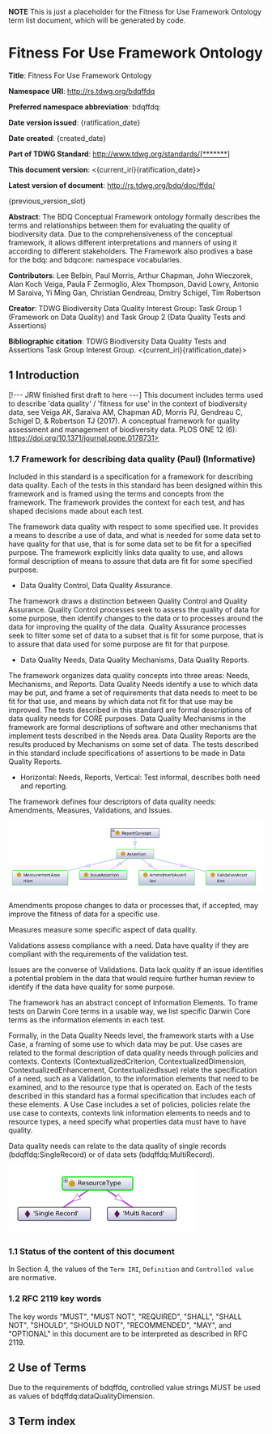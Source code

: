 **NOTE** This is just a placeholder for the Fitness for Use Framework Ontology term list document, which will be generated by code.

# Fitness For Use Framework Ontology

**Title**: Fitness For Use Framework Ontology

**Namespace URI**: http://rs.tdwg.org/bdqffdq

**Preferred namespace abbreviation**: bdqffdq:

**Date version issued**: {ratification_date}

**Date created**: {created_date}

**Part of TDWG Standard**: http://www.tdwg.org/standards/[*******]

**This document version**: <{current_iri}{ratification_date}>

**Latest version of document**: http://rs.tdwg.org/bdq/doc/ffdq/

{previous_version_slot}

**Abstract**: The BDQ Conceptual Framework ontology formally describes the terms and relationships between them for evaluating the quality of biodiversity data. Due to the comprehensiveness of the conceptual framework, it allows different interpretations and manners of using it according to different stakeholders. The Framework also prodives a base for the bdq: and bdqcore: namespace vocabularies. 

**Contributors**: Lee Belbin, Paul Morris, Arthur Chapman, John Wieczorek, Alan Koch Veiga, Paula F Zermoglio, Alex Thompson, David Lowry, Antonio M Saraiva, Yi Ming Gan, Christian Gendreau, Dmitry Schigel, Tim Robertson 

**Creator**: TDWG Biodiversity Data Quality Interest Group: Task Group 1 (Framework on Data Quality) and Task Group 2 (Data Quality Tests and Assertions)

**Bibliographic citation**: TDWG Biodiversity Data Quality Tests and Assertions Task Group Interest Group. <{current_iri}{ratification_date}>

## 1 Introduction
[!--- JRW finished first draft to here ---]
This document includes terms used to describe 'data quality' / 'fitness for use' in the context of biodiversity data, see Veiga AK, Saraiva AM, Chapman AD, Morris PJ, Gendreau C, Schigel D, & Robertson TJ (2017). A conceptual framework for quality assessment and management of biodiversity data. PLOS ONE 12 (6): https://doi.org/10.1371/journal.pone.0178731>

### 1.7 Framework for describing data quality (Paul) (Informative)
Included in this standard is a specification for a framework for describing data quality. Each of the tests in this standard has been designed within this framework and is framed using the terms and concepts from the framework. The framework provides the context for each test, and has shaped decisions made about each test.

The framework data quality with respect to some specified use.  It provides a means to describe a use of data, and what is needed for some data set to have quality for that use, that is for some data set to be fit for a specified purpose.  The framework explicitly links data quality to use, and allows formal description of means to assure that data are fit for some specified purpose.  

* Data Quality Control, Data Quality Assurance.

The framework draws a distinction between Quality Control and Quality Assurance.  Quality Control processes seek to assess the quality of data for some purpose, then identify changes to the data or to processes around the data for improving the quality of the data. Quality Assurance processes seek to filter some set of data to a subset that is fit for some purpose, that is to assure that data used for some purpose are fit for that purpose.

* Data Quality Needs, Data Quality Mechanisms, Data Quality Reports.

The framework organizes data quality concepts into three areas: Needs, Mechanisms, and Reports. Data Quality Needs identify a use to which data may be put, and frame a set of requirements that data needs to meet to be fit for that use, and means by which data not fit for that use may be improved.  The tests described in this standard are formal descriptions of data quality needs for CORE purposes.  Data Quality Mechanisms in the framework are formal descriptions of software and other mechanisms that implement tests described in the Needs area.  Data Quality Reports are the results produced by Mechanisms on some set of data.  The tests described in this standard include specifications of assertions to be made in Data Quality Reports.

<!--- Ming: Test types: Validation, Amendment, Measure, Issue, repeated in 1.5 --->

* Horizontal: Needs, Reports, Vertical: Test informal, describes both need and reporting.

The framework defines four descriptors of data quality needs: Amendments, Measures, Validations, and Issues.  

![Diagram of Validation, Amendment, Measure and Issue classes as subtype of Assertion class, with Assertion as a rectangular node, and the other 4 classes below it and linked to it. ](assertions.png "The 4 central assertion types in the framework.")

Amendments propose changes to data or processes that, if accepted, may improve the fitness of data for a specific use.

Measures measure some specific aspect of data quality.

Validations assess compliance with a need.  Data have quality if they are compliant with the requirements of the validation test.

Issues are the converse of Validations.  Data lack quality if an issue identifies a potential problem in the data that would require further human review to identify if the data have quality for some purpose.  

The framework has an abstract concept of Information Elements. To frame tests on Darwin Core terms in a usable way, we list specific Darwin Core terms as the information elements in each test.

Formally, in the Data Quality Needs level, the framework starts with a Use Case, a framing of some use to which data may be put.  Use cases are related to the formal description of data quality needs through policies and contexts.  Contexts (ContextualizedCriterion, ContextualizedDimension, ContextualizedEnhancement, ContextualizedIssue) relate the specification of a need, such as a Validation, to the information elements that need to be examined, and to the resource type that is operated on.  Each of the tests described in this standard has a formal specification that includes each of these elements.   A Use Case includes a set of policies, policies relate the use case to contexts, contexts link information elements to needs and to resource types, a need specify what properties data must have to have quality.   

Data quality needs can relate to the data quality of single records (bdqffdq:SingleRecord) or of data sets (bdqffdq:MultiRecord).


![Diagram of SingleRecord and MultiRecord as named individual instances of the Resource class, showing Resource as a rectangular node above rectangular nodes for MultiRecord and Amendment. ](resource_types.png "Representation of SingleRecord and MultiRecord as named individual instances of the Resource Class.")


### 1.1 Status of the content of this document
In Section 4, the values of the `Term IRI`, `Definition` and `Controlled value` are normative. 

### 1.2 RFC 2119 key words
The key words "MUST", "MUST NOT", "REQUIRED", "SHALL", "SHALL NOT", "SHOULD", "SHOULD NOT", "RECOMMENDED", "MAY", and "OPTIONAL" in this document are to be interpreted as described in RFC 2119.

## 2 Use of Terms
Due to the requirements of bdqffdq, controlled value strings MUST be used as values of bdqffdq:dataQualityDimension.

## 3 Term index
